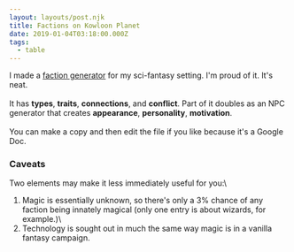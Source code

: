 ```yaml
---
layout: layouts/post.njk
title: Factions on Kowloon Planet
date: 2019-01-04T03:18:00.000Z
tags:
  - table
---
```

I made a [faction generator](https://docs.google.com/document/d/12msnB7Jky8AKm_qQEP6f64XHtKMYlZBKC3w_pvhp4uA/edit?usp=sharing) for my sci-fantasy setting. I'm proud of it. It's neat.\
\
It has **types**, **traits**, **connections**, and **conflict**. Part of it doubles as an NPC generator that creates **appearance**, **personality**, **motivation**.\
\
You can make a copy and then edit the file if you like because it's a Google Doc.

### Caveats

Two elements may make it less immediately useful for you:\
1. Magic is essentially unknown, so there's only a 3% chance of any faction being innately magical (only one entry is about wizards, for example.)\
2. Technology is sought out in much the same way magic is in a vanilla fantasy campaign.

